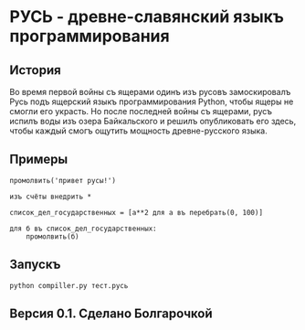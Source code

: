 # РУСЬ - древне-славянский языкъ программирования

## История
Во время первой войны съ ящерами одинъ изъ русовъ замоскировалъ Русь подъ ящерский языкъ программирования Python, чтобы ящеры не смогли его украсть. Но после последней войны съ ящерами, русъ испилъ воды изъ озера Байкальского и решилъ опубликовать его здесь, чтобы каждый смогъ ощутить мощность древне-русского языка.

## Примеры
```
промолвить('привет русы!')
```

```
изъ счёты внедрить *

список_дел_государственных = [а**2 для а въ перебрать(0, 100)]

для б въ список_дел_государственных:
    промолвить(б)
```

## Запускъ
```python compiller.py тест.русь```
## Версия 0.1. Сделано Болгарочкой
